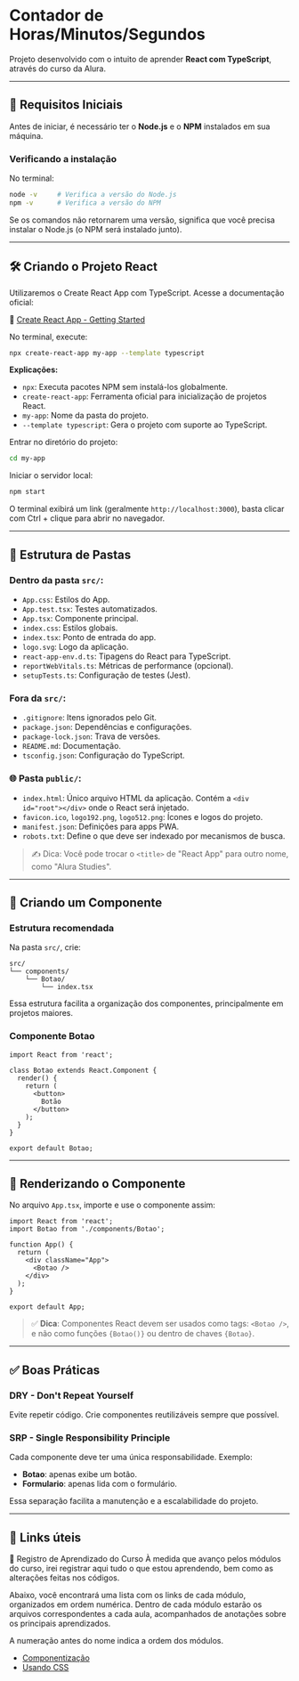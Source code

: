# Contador de Horas/Minutos/Segundos

Projeto desenvolvido com o intuito de aprender **React com TypeScript**, através do curso da Alura.

---

## 🚀 Requisitos Iniciais

Antes de iniciar, é necessário ter o **Node.js** e o **NPM** instalados em sua máquina.

### Verificando a instalação

No terminal:

```bash
node -v     # Verifica a versão do Node.js
npm -v      # Verifica a versão do NPM
```

Se os comandos não retornarem uma versão, significa que você precisa instalar o Node.js (o NPM será instalado junto).

---

## 🛠 Criando o Projeto React

Utilizaremos o Create React App com TypeScript. Acesse a documentação oficial:

📎 [Create React App - Getting Started](https://create-react-app.dev/docs/getting-started)

No terminal, execute:

```bash
npx create-react-app my-app --template typescript
```

**Explicações:**
- `npx`: Executa pacotes NPM sem instalá-los globalmente.
- `create-react-app`: Ferramenta oficial para inicialização de projetos React.
- `my-app`: Nome da pasta do projeto.
- `--template typescript`: Gera o projeto com suporte ao TypeScript.

Entrar no diretório do projeto:

```bash
cd my-app
```

Iniciar o servidor local:

```bash
npm start
```

O terminal exibirá um link (geralmente `http://localhost:3000`), basta clicar com Ctrl + clique para abrir no navegador.

---

## 🧭 Estrutura de Pastas

### Dentro da pasta `src/`:
- `App.css`: Estilos do App.
- `App.test.tsx`: Testes automatizados.
- `App.tsx`: Componente principal.
- `index.css`: Estilos globais.
- `index.tsx`: Ponto de entrada do app.
- `logo.svg`: Logo da aplicação.
- `react-app-env.d.ts`: Tipagens do React para TypeScript.
- `reportWebVitals.ts`: Métricas de performance (opcional).
- `setupTests.ts`: Configuração de testes (Jest).

### Fora da `src/`:
- `.gitignore`: Itens ignorados pelo Git.
- `package.json`: Dependências e configurações.
- `package-lock.json`: Trava de versões.
- `README.md`: Documentação.
- `tsconfig.json`: Configuração do TypeScript.

### 🌐 Pasta `public/`:
- `index.html`: Único arquivo HTML da aplicação. Contém a `<div id="root"></div>` onde o React será injetado.
- `favicon.ico`, `logo192.png`, `logo512.png`: Ícones e logos do projeto.
- `manifest.json`: Definições para apps PWA.
- `robots.txt`: Define o que deve ser indexado por mecanismos de busca.

> ✍️ Dica: Você pode trocar o `<title>` de "React App" para outro nome, como "Alura Studies".

---

## 🧩 Criando um Componente

### Estrutura recomendada

Na pasta `src/`, crie:

```
src/
└── components/
    └── Botao/
        └── index.tsx
```

Essa estrutura facilita a organização dos componentes, principalmente em projetos maiores.

### Componente Botao

```tsx
import React from 'react';

class Botao extends React.Component {
  render() {
    return (
      <button>
        Botão
      </button>
    );
  }
}

export default Botao;
```

---

## 🧪 Renderizando o Componente

No arquivo `App.tsx`, importe e use o componente assim:

```tsx
import React from 'react';
import Botao from './components/Botao';

function App() {
  return (
    <div className="App">
      <Botao />
    </div>
  );
}

export default App;
```

> ✅ **Dica**: Componentes React devem ser usados como tags: `<Botao />`, e não como funções `{Botao()}` ou dentro de chaves `{Botao}`.

---

## ✅ Boas Práticas

### DRY - Don't Repeat Yourself
Evite repetir código. Crie componentes reutilizáveis sempre que possível.

### SRP - Single Responsibility Principle
Cada componente deve ter uma única responsabilidade. Exemplo:
- **Botao**: apenas exibe um botão.
- **Formulario**: apenas lida com o formulário.

Essa separação facilita a manutenção e a escalabilidade do projeto.

---

## 🔗 Links úteis

📘 Registro de Aprendizado do Curso
À medida que avanço pelos módulos do curso, irei registrar aqui tudo o que estou aprendendo, bem como as alterações feitas nos códigos.

Abaixo, você encontrará uma lista com os links de cada módulo, organizados em ordem numérica. Dentro de cada módulo estarão os arquivos correspondentes a cada aula, acompanhados de anotações sobre os principais aprendizados.

A numeração antes do nome indica a ordem dos módulos.

- [Componentização](https://github.com/valentinaoliveira/Alura-React-Typescript/tree/componentizacao/componentizacao)
- [Usando CSS](https://github.com/valentinaoliveira/Alura-React-Typescript/tree/feature/css/css)